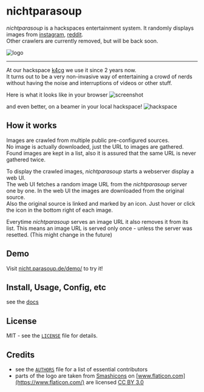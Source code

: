# nichtparasoup

_nichtparasoup_ is a hackspaces entertainment system.
It randomly displays images from
[instagram](https://instagram.com),
[reddit](https://reddit.com).  
Other crawlers are currently removed, but will be back soon.


![logo](https://raw.githubusercontent.com/k4cg/nichtparasoup/master/images/logo.png)


---


At our hackspace [k4cg](https://k4cg.org) we use it since 2 years now.  
It turns out to be a very non-invasive way of entertaining a crowd of nerds 
without having the noise and interruptions of videos or other stuff.

Here is what it looks like in your browser
![screenshot](https://raw.githubusercontent.com/k4cg/nichtparasoup/master/images/screenshot.png)

and even better, on a beamer in your local hackspace!
![hackspace](https://raw.githubusercontent.com/k4cg/nichtparasoup/master/images/hackspace.jpg)


## How it works

Images are crawled from multiple public pre-configured sources.  
No image is actually downloaded, just the URL to images are gathered. Found images are kept in a list, also it is assured that the same URL is never gathered twice.

To display the crawled images, _nichtparasoup_ starts a webserver display a web UI.  
The web UI fetches a random image URL from the _nichtparasoup_ server one by one. In the web UI the images are downloaded from the original source.  
Also the original source is linked and marked by an icon. Just hover or click the icon in the bottom right of each image.

Everytime _nichtparasoup_ serves an image URL it also removes it from its list. This means an image URL is served only once - unless the server was resetted. (This might change in the future)


## Demo

Visit [nicht.parasoup.de/demo/](http://nicht.parasoup.de/demo/) to try it!


## Install, Usage, Config, etc 

see the [docs](https://github.com/k4cg/nichtparasoup/tree/master/docs)


## License

MIT - see the [`LICENSE`](https://github.com/k4cg/nichtparasoup/blob/master/LICENSE) file for details.


## Credits

* see the [`AUTHORS`](https://github.com/k4cg/nichtparasoup/blob/master/AUTHORS) file for a list of essential contributors
* parts of the logo are taken
   from [Smashicons](https://www.flaticon.com/authors/smashicons)
   on [www.flaticon.com](https://www.flaticon.com/)
   are licensed [CC BY 3.0](https://creativecommons.org/licenses/by/3.0/)
